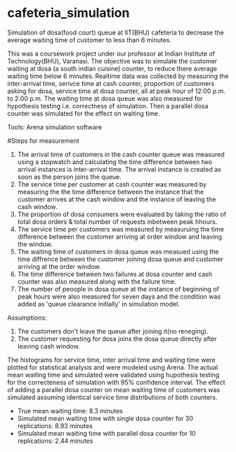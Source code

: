 # cafeteria_simulation
Simulation of dosa(food court) queue at IIT(BHU) cafeteria to decrease the average waiting time of customer to less than 6 minutes. 

This was a coursework project under our professor at Indian Institute of Technology(BHU), Varanasi. The objective was to simulate the customer waiting at dosa (a south indian cuisine) counter, to reduce there average waiting time below 6 minutes. Realtime data was collected by measuring the inter-arrival time, serivce time at cash counter, proportion of customers asking for dosa, service time at dosa counter, all at peak hour of 12:00 p.m. to 2:00 p.m. The waiting time at dosa queue was also measured for hypothesis testing i.e. correctness of simulation. Then a parallel dosa counter was simulated for the effect on waiting time. 

Tools: Arena simulation software

#Steps for measurement

1. The arrival time of customers in the cash counter queue was measured using a stopwatch and calculating the time difference between two arrival instances is inter-arrival time.
The arrival instance is created as soon as the person joins the queue.
2. The service time per customer at cash counter was measured by measuring the the time difference between the instance that the customer arrives at the cash window and the instance of leaving the cash window. 
3. The proportion of dosa consumers were evaluated by taking the ratio of total dosa orders & total number of requests inbetween peak hhours.
4. The service time per customers was measured by measuruing the time difference between the customer arriving at order window and leaving the window. 
5. The waiting time of customers in dosa queue was measued using the time diffrence between the customer joining dosa queue and customer arriving at the order window.
6. The time difference between two failures at dosa counter and cash counter was also measured along with the failure time.
7. The number of peoople in dosa queue at the instance of beginning of peak hours were also measured for seven days and the condition was added as 'queue clearance initially' in simulation model. 

Assumptions:

1. The customers don't leave the queue after joining it(no reneging).
2. The customer requesting for dosa joins the dosa queue directly after leaving cash window.

The histograms for service time, inter arrival time and waiting time were plotted for statistical analysis and were modeled using Arena. The actual mean waiting time and simulated were validated using hupothesis testing for the correcteness of simulation with 95% confidence interval. The effect of adding a parallel dosa counter on mean waiting time of customers was simulated assuming identical service time distributions of both counters.

* True mean waiting time: 8.3 minutes
* Simulated mean waiting time with single dosa counter for 30 replications: 8.93 minutes
* Simulated mean waiting time with parallel dosa counter for 10 replications: 2.44 minutes
